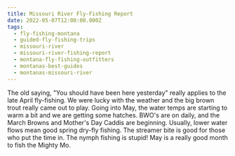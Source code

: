 ```yaml
---
title: Missouri River Fly-Fishing Report
date: 2022-05-07T12:00:00.000Z
tags:
  - fly-fishing-montana
  - guided-fly-fishing-trips
  - missouri-river
  - missouri-river-fishing-report
  - montana-fly-fishing-outfitters
  - montanas-best-guides
  - montanas-missouri-river
---
```


The old saying, "You should have been here yesterday" really applies to the late April fly-fishing. We were lucky with the weather and the big brown trout really came out to play. Going into May, the water temps are starting to warm a bit and we are getting some hatches. BWO's are on daily, and the March Browns and Mother's Day Caddis are beginning. Usually, lower water flows mean good spring dry-fly fishing. The streamer bite is good for those who put the time in. The nymph fishing is stupid! May is a really good month to fish the Mighty Mo.
